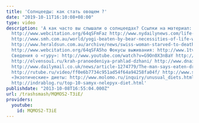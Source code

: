 ```yaml
---
title: 'Солнцееды: как стать овощем ?'
date: "2019-10-11T16:10:08+08:00"
type: video
description: 'А как часто вы слышали о солнцеедах? Ссылки на материал: Случаи смерти:
  http://www.webcitation.org/64qSFmFaz http://www.nydailynews.com/life-style/health/swiss-women-dies-giving-water-food-thought-live-sunlight-article-1.1067359
  http://www.smh.com.au/world/yogi-beaten-by-bear-necessities-of-life-without-food-20100514-v3fd.html
  http://www.heraldsun.com.au/archive/news/swiss-woman-starved-to-death-on-daylight-diet/story-e6frf7lf-1226339082591
  http://www.webcitation.org/64qSFA5ho Фокусы выживания: http://www.1tv.ru/news/world/43763
  Сведения о «гуру»: http://www.youtube.com/watch?v=G9On0X3nBaY http://www.rationalistinternational.net/article/2010/20100518/en_1.html
  http://elvensou1.ru/krah-pranoedeniya-prahlad-dzhani/ http://www.dnaindia.com/india/1383648/report-rationalists-doubt-claims-made-for-mataji-prahalad-jani
  http://www.dailymail.co.uk/news/article-1274779/The-man-says-eaten-drunk-70-years-Why-eminent-doctors-taking-seriously.html&sandbox=0&usg=ALkJrhj8BbzjxflIxF1vYMjnA3eBWL7GXw
  http://rutube.ru/video/ff0e6b7734c951ad54f64a94258fa04f/ http://www.smh.com.au/world/yogi-beaten-by-bear-necessities-of-life-without-food-20100514-v3fd.html
  «Экзотические» диеты: http://www.molomo.ru/inquiry/unusual_diets.html http://devahi.net/kim-kelli-pitalas-odnoj-tolko-spermoj-8-dnej-1346/
  http://indrablog.ru/top-10-samyx-nelepyx-diet.html'
publishdate: "2013-10-08T16:55:04.000Z"
url: /trashsmash/MQMOS2-T3iE/
providers:
  youtube:
    id: MQMOS2-T3iE
---
```

